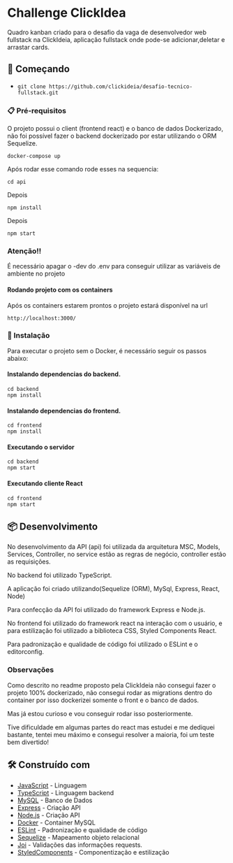 # Challenge ClickIdea

Quadro kanban criado para o desafio da vaga de desenvolvedor web fullstack na ClickIdeia, aplicação fullstack onde pode-se adicionar,deletar e arrastar cards.

## 🚀 Começando

- `git clone https://github.com/clickideia/desafio-tecnico-fullstack.git`

### 📋 Pré-requisitos

O projeto possui o client (frontend react) e o banco de dados Dockerizado, não foi possível fazer o backend dockerizado por estar utilizando o ORM Sequelize.

```
docker-compose up
```

Após rodar esse comando rode esses na sequencia:

```
cd api
```
Depois

```
npm install
```
Depois

```
npm start
```

### Atenção!!

É necessário apagar o -dev do .env para conseguir utilizar as variáveis de ambiente no projeto

#### Rodando projeto com os containers 

Após os containers estarem prontos o projeto estará disponível na url

```
http://localhost:3000/
```

### 🔧 Instalação

Para executar o projeto sem o Docker, é necessário seguir os passos abaixo:

#### Instalando dependencias do backend.
```
cd backend
npm install
```
#### Instalando dependencias do frontend.
```
cd frontend
npm install
```
#### Executando o servidor

```
cd backend
npm start
```

#### Executando cliente React

```
cd frontend
npm start
```


## 📦 Desenvolvimento

No desenvolvimento da API (api) foi utilizada da arquitetura MSC, Models, Services, Controller, no service estão as regras de negócio, controller estão as requisições.

No backend foi utilizado TypeScript.

A aplicação foi criado utilizando(Sequelize (ORM), MySql, Express, React, Node)

Para confecção da API foi utilizado do framework Express e Node.js.

No frontend foi utilizado do framework react na interação com o usuário, e para estilização foi utilizado a biblioteca CSS, Styled Components React.

Para padronização e qualidade de código foi utilizado o ESLint e o editorconfig.

### Observações


Como descrito no readme proposto pela ClickIdeia não consegui fazer o projeto 100% dockerizado, não consegui rodar as migrations dentro do container por isso dockerizei somente o front e o banco de dados.

Mas já estou curioso e vou conseguir rodar isso posteriormente.

Tive dificuldade em algumas partes do react mas estudei e me dediquei bastante, tentei meu máximo e consegui resolver a maioria, foi um teste bem divertido!

## 🛠️ Construído com

* [JavaScript](javascript.com) - Linguagem
* [TypeScript](https://www.typescriptlang.org/) - Linguagem backend
* [MySQL](https://www.mysql.com/) - Banco de Dados
* [Express](https://expressjs.com/pt-br/) - Criação API
* [Node.js](https://nodejs.org/en/) - Criação API
* [Docker](https://nodejs.org/en/) - Container MySQL
* [ESLint](https://eslint.org/) - Padronização e qualidade de código
* [Sequelize](https://sequelize.org/) - Mapeamento objeto relacional
* [Joi](https://joi.dev/api/?v=17.6.0) - Validações das informações requests.
* [StyledComponents](https://styled-components.com/) - Componentização e estilização

